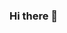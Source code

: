 ### Hi there 👋

<!--
**myromeu/myromeu** is a ✨ _special_ ✨ repository because its `README.md` (this file) appears on your GitHub profile.

Here are some ideas to get you started:

- 🔭 I’m currently working on video broadcasting system
- 🌱 I’m currently learning rust web and system development. Current course in progress: [talent-plan](https://github.com/myromeu/talent-plan-progress).
- 👯 I’m looking to collaborate on ...
- 🤔 I’m looking for help with ...
- 💬 Ask me about ...
- 📫 How to reach me: ...
- 😄 Pronouns: ...
- ⚡ Fun fact: ...
-->

